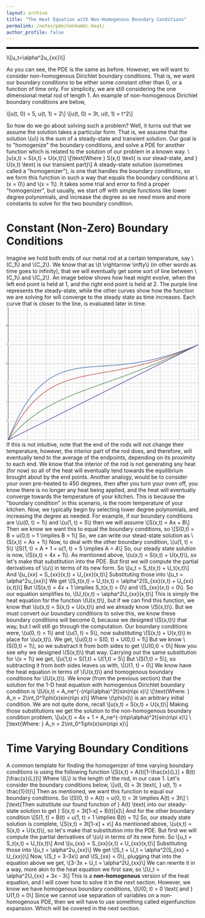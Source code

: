 ```yaml
---
layout: archive
title: "The Heat Equation with Non-Homogenous Boundary Conditions"
permalink: /notes/pde/nonhombc-heat/
author_profile: false
--- 
```

<hr style="border: 2px solid black;">
\\[u_t=\alpha^2u_{xx}\\] 

As you can see, the PDE is the same as before. However, we will want to consider non-homogenous Dirichlet boundary conditions. That is, we want our boundary conditions to be either some constant other than 0, or a function of time only. For simplicity, we are still considering the one dimensional metal rod of length 1. An example of non-homogenous Dirichlet boundary conditions are below,

\\[u(t, 0) = 5, u(t, 1) = 2\\]
\\[u(t, 0) = 3t, u(t, 1) = t^2\\]

So how do we go about solving such a problem? Well, it turns out that we assume the solution takes a particular form. That is, we assume that the solution \\(u\\) is the sum of a steady-state and transient solution. Our goal is to "homogenize" the boundary conditions, and solve a PDE for another function which is related to the solution of our problem in a known way. 
\\[u(x,t) = S(x,t) + U(x,t)\\]
\\[\text{Where } S(x,t) \text{ is our stead-state, and } U(x,t) \text{ is our transient part}\\]
A steady-state solution (sometimes called a "homogenizer"), is one that handles the boundary conditions, so we form this function in such a way that equals the boundary conditions at \\(x = 0\\) and \\(x = 1\\).
It takes some trial and error to find a proper "homogenizer", but usually, we start off with simple functions like lower degree polynomials, and increase the degree as we need more and more constants to solve for the two boundary condition. 

Constant (Non-Zero) Boundary Conditions
====
Imagine we hold both ends of our metal rod at a certain temperature, say \\(C_1\\) and \\(C_2\\). We know that as \\(t \rightarrow \infty\\) (in other words as time goes to infinity), that we will eventually get some sort of line between \\(C_1\\) and \\(C_2\\). An image below shows how heat might evolve, when the left end point is held at 1, and the right end point is held at 2. The purple line represents the steady-state, while the other curves show how the function we are solving for will converge to the steady state as time increases. Each curve that is closer to the line, is evaluated later in time.
![Heat Decay with Constant Boundary Values](heatdecay.png)
If this is not intuitive, note that the end of the rods will not change their temperature, however, the interior part of the rod does, and therefore, will eventually tend to the average of the endpoints, depending on its proximity to each end. We know that the interior of the rod is not generating any heat (for now) so all of the heat will eventually tend towards the equilibrium brought about by the end points. Another analogy, would be to consider your oven pre-heated to 450 degrees, then after you turn your oven off, you know there is no longer any heat being applied, and the heat will eventually converge towards the temperature of your kitchen. This is because the "boundary condition" in this scenario, is the room temperature of your kitchen. Now, we typically begin by selecting lower degree polynomials, and increasing the degree as needed. For example, if our boundary conditions are \\(u(0, t) = 1\\) and \\(u(1, t) = 5\\) then we will assume
\\[S(x,t) = Ax + B\\]
Then we know we want this to equal the boundary conditions, so 
\\[S(0,t) = B = u(0,t) = 1 \implies B = 1\\]
So, we can write our stead-state solution as \\(S(x,t) = Ax + 1\\)
Now, to deal with the other boundary condition, \\(u(1, t) = 5\\)
\\[S(1, t) = A + 1 = u(1, t) = 5 \implies A = 4\\]
So, our steady state solution is now, \\(S(x,t) = 4x + 1\\). As mentioned above, \\(u(x,t) = S(x,t) + U(x,t)\\), so let's make that substitution into the PDE. But first we will compute the partial derivatives of \\(u\\) in terms of its new form. So 
\\[u_t = S_t(x,t) + U_t(x,t)\\]
And
\\[u_{xx} = S_{xx}(x,t) + U_{xx}(x,t)\\]
Substituting those into
\\[u_t = \alpha^2u_{xx}\\] 
We get
\\[S_t(x,t) + U_t(x,t) = \alpha^2(S_{xx}(x,t) + U_{xx}(x,t))\\]
But \\(S(x,t) = 4x + 1 \implies S_t(x,t) = 0\\) and \\(S_{xx}(x,t) = 0\\). So our equation simplifies to, 
\\[U_t(x,t) = \alpha^2U_{xx}(x,t)\\]
This is simply the heat equation for the function \\(U(x,t)\\), but if we can find this function, we know that \\(u(x,t) = S(x,t) + U(x,t)\\) and we already know \\(S(x,t)\\). But we must convert our boundary conditions to solve this, we know these boundary conditions will become 0, because we designed \\(S(x,t)\\) that way, but I will still go through the computation. Our boundary conditions were, \\(u(0, t) = 1\\) and \\(u(1, t) = 5\\), now substituting \\(S(x,t) + U(x,t)\\) in place for \\(u(x,t)\\). We get,
\\[u(0,t) = S(0, t) + U(0,t) = 1\\]
But we know \\(S(0,t) = 1\\), so we substract it from both sides to get \\[U(0,t) = 0\\] 
Now you see why we designed \\(S(x,t)\\) that way. Carrying out the same substitution for \\(x = 1\\) we get,
\\[u(1,t) = S(1,t) + U(1,t) = 5\\]
But \\(S(1,t) = 5\\), so subtracting it from both sides leaves us with, \\[U(1, t) = 0\\] 
We know have the heat equation in terms of \\(U(x,t)\\) and homogenous boundary conditions for \\(U(x,t)\\). We know (from the previous section) that the solution for the 1-D heat equation with homogenous Dirichlet boundary condition is
\\[U(x,t) = A_ne^{-(n\pi\alpha)^2t}sin(n\pi x)\\]
\\[\text{Where:  } A_n = 2\int_0^1\phi(x)sin(n\pi x)\\]
Where \\(\phi(x)\\) is an arbitrary initial condition. We are not quite done, recall \\[u(x,t) = S(x,t) + U(x,t)\\]
Making those substitutions we get the solution to the non-homogenous boundary condition problem, 
\\[u(x,t) = 4x + 1 + A_ne^{-(n\pi\alpha)^2t}sin(n\pi x)\\]
\\[\text{Where:  } A_n = 2\int_0^1\phi(x)sin(n\pi x)\\]


Time Varying Boundary Conditions
==== 
A common template for finding the homogenizer of time varying boundary conditions is using the following function
\\[S(x,t) = A(t)\[1-\frac{x}{L}\] + B(t)\[\frac{x}{L}\]\\]
Where \\(L\\) is the length of the rod, in our case 1.
Let's consider the boundary conditions below,
\\[u(t, 0) = 3t \text{, } u(t, 1) = \frac{1}{t}\\]
Then as mentioned, we want this function to equal our boundary conditions. So
\\[S(0, t) = A(t) = u(0, t) = 3t \implies A(t) = 3t\\]
\\[\text{Then substitute our found function of } A(t) \text{ into our steady-state solution to get } S(x,t) = 3t\[1-x\] + B(t)\[x\]\\]
And for the other boundary condition
\\[S(1, t) = B(t) = u(1, t) = 1 \implies B(t) = 1\\]
So, our steady state solution is complete,
\\[S(x,t) = 3t[1-x] + x\\]
As mentioned above, \\(u(x,t) = S(x,t) + U(x,t)\\), so let's make that substitution into the PDE. But first we will compute the partial derivatives of \\(u\\) in terms of its new form. So 
\\[u_t = S_t(x,t) + U_t(x,t)\\]
And
\\[u_{xx} = S_{xx}(x,t) + U_{xx}(x,t)\\]
Substituting those into
\\[u_t = \alpha^2u_{xx}\\] 
We get
\\[S_t + U_t = \alpha^2(S_{xx} + U_{xx})\\]
Now, \\(S_t = 3-3x\\) and \\(S_{xx} = 0\\), plugging that into the equation above we get,
\\[3-3x + U_t = \alpha^2U_{xx}\\] 
We can rewrite it in a way, more akin to the heat equation we first saw, so
\\[U_t = \alpha^2U_{xx} + 3x - 3\\]
This is a **non-homogenous** version of the heat equation, and I will cover how to solve it in the next section. However, we know we have homogenous boundary conditions, \\[U(0, t) = 0 \text{ and } U(1,t) = 0\\]
Since we cannot use separation of variables on a non-homogenous PDE, then we will have to use something called eigenfunction expansion. Which will be covered in the next section.

